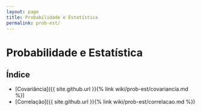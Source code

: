 ```yaml
---
layout: page
title: Probabilidade e Estatística
permalink: prob-est/
---
```


# Probabilidade e Estatística

## Índice
- [Covariância]({{ site.github.url }}{% link wiki/prob-est/covariancia.md %})
- [Correlação]({{ site.github.url }}{% link wiki/prob-est/correlacao.md %})

